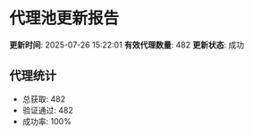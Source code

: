 # 代理池更新报告

**更新时间**: 2025-07-26 15:22:01
**有效代理数量**: 482
**更新状态**:  成功

## 代理统计
- 总获取: 482
- 验证通过: 482
- 成功率: 100%
